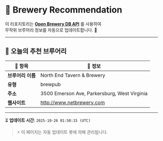 # 🍺 Brewery Recommendation

이 리포지토리는 **[Open Brewery DB API](https://www.openbrewerydb.org/)** 를 사용하여  
무작위 브루어리 정보를 자동으로 업데이트합니다. 🚀

---

## 🌟 오늘의 추천 브루어리

| 🍻 항목 | 📌 정보 |
|--------|---------|
| **브루어리 이름** | North End Tavern & Brewery |
| **유형** | brewpub |
| **주소** | 3500 Emerson Ave, Parkersburg, West Virginia |
| **웹사이트** | http://www.netbrewery.com |

---

⏳ **업데이트 시간**: `2025-10-26 01:50:15 (UTC)`  

> ⚡ 이 페이지는 자동 업데이트 봇에 의해 관리됩니다.